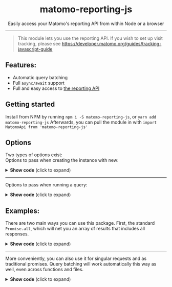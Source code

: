 <h1 align="center">
  matomo-reporting-js
</h1>

<div align="center">

  Easily access your Matomo's reporting API from within Node or a browser
</div>

----

> This module lets you use the reporting API. If you wish to set up visit
> tracking, please see https://developer.matomo.org/guides/tracking-javascript-guide

## Features:
- Automatic query batching
- Full `async/await` support
- Full and easy access to [the reporting API](https://developer.matomo.org/api-reference/reporting-api)

## Getting started

Install from NPM by running `npm i -S matomo-reporting-js`, or `yarn add matomo-reporting-js`
Afterwards, you can pull the module in with `import MatomoApi from 'matomo-reporting-js'`

## Options

Two types of options exist:  
Options to pass when creating the instance with new:

<details>
  <summary><strong>Show code</strong> (click to expand)</summary>
  
  ```js
  new MatomoApi({
    // Mandatory
    // If you're using isomorphic-fetch, it's window.fetch in the browser 
    // and global.fetch in Node. Otherwise, please consult your implementation's
    // manual if any. Most browsers have window.fetch available by default.
    // type: function (must implement the fetch API)
    'fetch': global.fetch,
    
    // Optional, default: undefined
    // Defines the agent to be used for the fetch call.
    // Useful if you want to ignore SSL errors in server side applications.
    // type: object (must implement http.Agent)
    'agent': new https.Agent(),

    // Optional, default: undefined
    // If you specify a handler, network and API errors will not cause the promise
    // to reject and the Error instance will be passed to the function.
    // If the handler returns anything, it will be used for the promise response.
    // Otherwise, the promise will reject for any error.
    // type: function (receives one argument of type Error)
    'handler': (error) => sendToLoggingService(error),
  }, {
    // Mandatory
    // Set your Matomo instance's URL here
    // Depending on your server configuration, index.php may be required at the end.
    // type: string
    'endpoint': 'https://demo.matomo.org/index.php',
    
    // Mandatory
    // Your site ID you wish to track with this instance of the client
    // type: number
    'idSite':   3,
    
    // Optional, default: 100
    // This number (in miliseconds) dictates how much to wait for queries before
    // sending the bulk request to the API.
    // type: number
    'patience': 100,
    
    // Optional, default: undefined
    // This string defines your authentication token if your site is not set
    // to public.
    // type: string
    'token_auth': 'asdfghjkl1234567',
    
    // Optional, default: undefined
    // This object configures caching of the fetch function you passed above.
    // Passing the object if optional, but if passed, all properties are required.
    // type: object (see keys below)
    'cache': {
      // Milliseconds until the cache expires
      // type: number
      'maxAge': 10000,

      // How many responses should be cached - larger sizes use more memory
      // type: number
      'cacheSize': 100,
    }
    
    // Optional, default: {}
    // Additional network headers to send in a key-value format
    // type: object
    'headers': {},
    
    // Optional, default: false
    // If true, the module will log its requests to the console before sending
    // type: boolean
    'debug': false,
  })
  ```
</details>

----

Options to pass when running a query:

<details>
  <summary><strong>Show code</strong> (click to expand)</summary>
  
  ```js
  const api = new MatomoApi(options)
  
  api.query({
    // Mandatory
    // The reporting API method you wish to use
    'method': 'ExampleAPI.getMatomoVersion',
    
    // Optional, default: 'month'
    // The timeframe you'd like to request data for
    'period': 'month',
    
    // Optional, default: 'today'
    // The start date the API should use to start from
    'date': 'today',
    
    // You must also put API specific options here as well, see the
    // examples below.
  }),
  ```
</details>

## Examples:

There are two main ways you can use this package.
First, the standard `Promise.all`, which will net you an array of results that
includes all responses.

<details>
  <summary><strong>Show code</strong> (click to expand)</summary>
  
  ```js
  import MatomoApi from 'matomo-reporting-js'
  import fetch from 'node-fetch'

  // Create and configure the interface
  const api = new MatomoApi(options)

  // Example implementation
  const run = async () => {
    // Matomo provides some example APIs that return pre-defined strings.
    // Here, we run queries we want to receive.
    //
    // For a full list of what you can run, see https://developer.matomo.org/api-reference/reporting-api

    const results = await Promise.all([
      // Gets the running Matomo version
      api.query({
        'method': 'ExampleAPI.getMatomoVersion',
      }),
      // Adds two number arguments together
      // You can specify any argument that the reporting API accepts.
      api.query({
        'method': 'ExampleAPI.getSum',
        'a':      6,
        'b':      3,
      }),
      // Returns an object that has no data, but is otherwise successful
      api.query({
        'method': 'ExampleAPI.getNull',
      }),
      // Returns a string-key dictionary that consists of arrays with mixes types
      api.query({
        'method': 'ExampleAPI.getMultiArray',
      }),
    ])

    return JSON.stringify(results, null, 2)
  }

  run()
  .then(console.log)
  .catch(console.error)

  ```
</details>

----

More conveniently, you can also use it for singular requests and as
traditional promises.
Query batching will work automatically this way as well, even across functions
and files.

<details>
  <summary><strong>Show code</strong> (click to expand)</summary>
  
  ```js
  const run = () => {
    api.query({
      'method': 'ExampleAPI.getMatomoVersion',
    })
    .then(console.log)
    .catch(console.error)

    api.query({
      'method': 'ExampleAPI.getSum',
      'a':      6,
      'b':      3,
    })
    .then(console.log)
    .catch(console.error)

    api.query({
      'method': 'ExampleAPI.getNull',
    })
    .then(console.log)
    .catch(console.error)

    api.query({
      'method': 'ExampleAPI.getMultiArray',
    })
    .then(console.log)
    .catch(console.error)
  }

  run()

  ```
</details>
